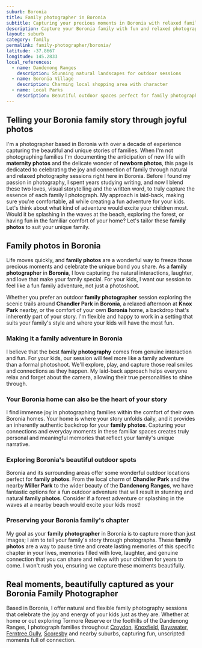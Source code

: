```yaml
---
suburb: Boronia
title: Family photographer in Boronia
subtitle: Capturing your precious moments in Boronia with relaxed family photos
description: Capture your Boronia family with fun and relaxed photography. Family sessions are available in your home or at scenic Melbourne locations.
layout: suburb
category: family
permalink: family-photographer/boronia/
latitude: -37.8667
longitude: 145.2833
local_references:
  - name: Dandenong Ranges
    description: Stunning natural landscapes for outdoor sessions
  - name: Boronia Village
    description: Charming local shopping area with character
  - name: Local Parks
    description: Beautiful outdoor spaces perfect for family photography
---
```


## Telling your Boronia family story through joyful photos

I'm a photographer based in Boronia with over a decade of experience capturing the beautiful and unique stories of families. When I'm not photographing families I'm documenting the anticipation of new life with **maternity photos** and the delicate wonder of **newborn photos**, this page is dedicated to celebrating the joy and connection of family through natural and relaxed photography sessions right here in Boronia. Before I found my passion in photography, I spent years studying writing, and now I blend these two loves, visual storytelling and the written word, to truly capture the essence of each family I photograph. My approach is laid-back, making sure you're comfortable, all while creating a fun adventure for your kids. Let's think about what kind of adventure would excite your children most. Would it be splashing in the waves at the beach, exploring the forest, or having fun in the familiar comfort of your home? Let's tailor these **family photos** to suit your unique family.

## Family photos in Boronia

Life moves quickly, and **family photos** are a wonderful way to freeze those precious moments and celebrate the unique bond you share. As a **family photographer** in **Boronia**, I love capturing the natural interactions, laughter, and love that make your family special. For your kids, I want our session to feel like a fun family adventure, not just a photoshoot.

Whether you prefer an outdoor **family photographer** session exploring the scenic trails around **Chandler Park** in **Boronia**, a relaxed afternoon at **Knox Park** nearby, or the comfort of your own **Boronia** home, a backdrop that's inherently part of your story. I'm flexible and happy to work in a setting that suits your family's style and where your kids will have the most fun.

### Making it a family adventure in Boronia

I believe that the best **family photography** comes from genuine interaction and fun. For your kids, our session will feel more like a family adventure than a formal photoshoot. We'll explore, play, and capture those real smiles and connections as they happen. My laid-back approach helps everyone relax and forget about the camera, allowing their true personalities to shine through.

### Your Boronia home can also be the heart of your story

I find immense joy in photographing families within the comfort of their own Boronia homes. Your home is where your story unfolds daily, and it provides an inherently authentic backdrop for your **family photos**. Capturing your connections and everyday moments in these familiar spaces creates truly personal and meaningful memories that reflect your family's unique narrative.

### Exploring Boronia's beautiful outdoor spots

Boronia and its surrounding areas offer some wonderful outdoor locations perfect for **family photos**. From the local charm of **Chandler Park** and the nearby **Miller Park** to the wider beauty of the **Dandenong Ranges**, we have fantastic options for a fun outdoor adventure that will result in stunning and natural **family photos**. Consider if a forest adventure or splashing in the waves at a nearby beach would excite your kids most!

### Preserving your Boronia family's chapter

My goal as your **family photographer** in Boronia is to capture more than just images; I aim to tell your family's story through photographs. These **family photos** are a way to pause time and create lasting memories of this specific chapter in your lives, memories filled with love, laughter, and genuine connection that you can share and relive with your children for years to come. I won't rush you, ensuring we capture these moments beautifully.

## Real moments, beautifully captured as your Boronia Family Photographer

Based in Boronia, I offer natural and flexible family photography sessions that celebrate the joy and energy of your kids just as they are. Whether at home or out exploring Tormore Reserve or the foothills of the Dandenong Ranges, I photograph families throughout [Croydon](/family-photos/croydon/), [Knoxfield](/family-photos/knoxfield/), [Bayswater](/family-photos/bayswater/), [Ferntree Gully](/family-photos/ferntree-gully/), [Scoresby](/family-photos/scoresby/) and nearby suburbs, capturing fun, unscripted moments full of connection.
